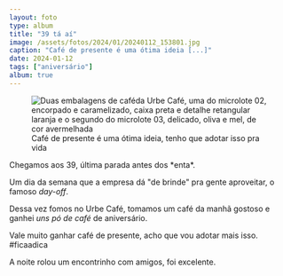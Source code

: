 ```yaml
---
layout: foto
type: album
title: "39 tá aí"
image: /assets/fotos/2024/01/20240112_153801.jpg
caption: "Café de presente é uma ótima ideia [...]"
date: 2024-01-12
tags: ["aniversário"]
album: true
---
```

<figure class="foto-post">
     <img src="{{ site.baseurl }}/assets/fotos/2024/01/20240112_153801.jpg" alt="Duas embalagens de caféda Urbe Café,  uma do microlote 02, encorpado e caramelizado, caixa preta e detalhe retangular laranja e o segundo do microlote 03, delicado, oliva e mel, de cor avermelhada" title="cafés do Urbe Café,  que belo presente">
<figcaption>Café de presente é uma ótima ideia, tenho que adotar isso pra vida</figcaption>
</figure>
Chegamos aos 39, última parada antes dos *enta*.  

Um dia da semana que a empresa dá "de brinde" pra gente aproveitar, o famoso *day-off*.  

Dessa vez fomos no Urbe Café, tomamos um café da manhã gostoso e ganhei *uns pó de café* de aniversário.  

Vale muito ganhar café de presente, acho que vou adotar mais isso. #ficaadica  

A noite rolou um encontrinho com amigos, foi excelente.